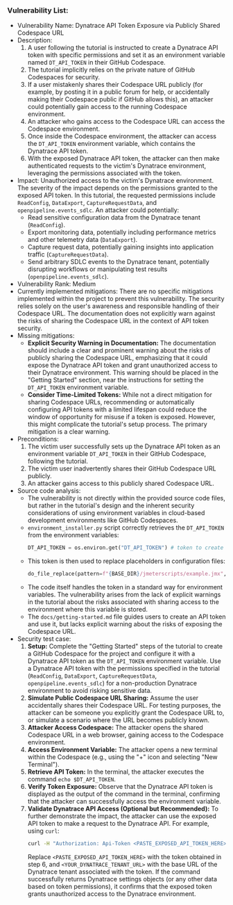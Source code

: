 ### Vulnerability List:

- Vulnerability Name: Dynatrace API Token Exposure via Publicly Shared Codespace URL
- Description:
    1. A user following the tutorial is instructed to create a Dynatrace API token with specific permissions and set it as an environment variable named `DT_API_TOKEN` in their GitHub Codespace.
    2. The tutorial implicitly relies on the private nature of GitHub Codespaces for security.
    3. If a user mistakenly shares their Codespace URL publicly (for example, by posting it in a public forum for help, or accidentally making their Codespace public if GitHub allows this), an attacker could potentially gain access to the running Codespace environment.
    4. An attacker who gains access to the Codespace URL can access the Codespace environment.
    5. Once inside the Codespace environment, the attacker can access the `DT_API_TOKEN` environment variable, which contains the Dynatrace API token.
    6. With the exposed Dynatrace API token, the attacker can then make authenticated requests to the victim's Dynatrace environment, leveraging the permissions associated with the token.
- Impact:
    Unauthorized access to the victim's Dynatrace environment. The severity of the impact depends on the permissions granted to the exposed API token. In this tutorial, the requested permissions include `ReadConfig`, `DataExport`, `CaptureRequestData`, and `openpipeline.events_sdlc`.  An attacker could potentially:
    - Read sensitive configuration data from the Dynatrace tenant (`ReadConfig`).
    - Export monitoring data, potentially including performance metrics and other telemetry data (`DataExport`).
    - Capture request data, potentially gaining insights into application traffic (`CaptureRequestData`).
    - Send arbitrary SDLC events to the Dynatrace tenant, potentially disrupting workflows or manipulating test results (`openpipeline.events_sdlc`).
- Vulnerability Rank: Medium
- Currently implemented mitigations:
    There are no specific mitigations implemented within the project to prevent this vulnerability. The security relies solely on the user's awareness and responsible handling of their Codespace URL. The documentation does not explicitly warn against the risks of sharing the Codespace URL in the context of API token security.
- Missing mitigations:
    - **Explicit Security Warning in Documentation:** The documentation should include a clear and prominent warning about the risks of publicly sharing the Codespace URL, emphasizing that it could expose the Dynatrace API token and grant unauthorized access to their Dynatrace environment. This warning should be placed in the "Getting Started" section, near the instructions for setting the `DT_API_TOKEN` environment variable.
    - **Consider Time-Limited Tokens:** While not a direct mitigation for sharing Codespace URLs, recommending or automatically configuring API tokens with a limited lifespan could reduce the window of opportunity for misuse if a token is exposed. However, this might complicate the tutorial's setup process. The primary mitigation is a clear warning.
- Preconditions:
    1. The victim user successfully sets up the Dynatrace API token as an environment variable `DT_API_TOKEN` in their GitHub Codespace, following the tutorial.
    2. The victim user inadvertently shares their GitHub Codespace URL publicly.
    3. An attacker gains access to this publicly shared Codespace URL.
- Source code analysis:
    - The vulnerability is not directly within the provided source code files, but rather in the tutorial's design and the inherent security considerations of using environment variables in cloud-based development environments like GitHub Codespaces.
    - `environment_installer.py` script correctly retrieves the `DT_API_TOKEN` from the environment variables:
      ```python
      DT_API_TOKEN = os.environ.get("DT_API_TOKEN") # token to create all other tokens
      ```
    - This token is then used to replace placeholders in configuration files:
      ```python
      do_file_replace(pattern=f"{BASE_DIR}/jmeterscripts/example.jmx", find_string="DT_API_TOKEN_PLACEHOLDER", replace_string=DT_API_TOKEN)
      ```
    - The code itself handles the token in a standard way for environment variables. The vulnerability arises from the lack of explicit warnings in the tutorial about the risks associated with sharing access to the environment where this variable is stored.
    - The `docs/getting-started.md` file guides users to create an API token and use it, but lacks explicit warning about the risks of exposing the Codespace URL.
- Security test case:
    1. **Setup:** Complete the "Getting Started" steps of the tutorial to create a GitHub Codespace for the project and configure it with a Dynatrace API token as the `DT_API_TOKEN` environment variable. Use a Dynatrace API token with the permissions specified in the tutorial (`ReadConfig`, `DataExport`, `CaptureRequestData`, `openpipeline.events_sdlc`) for a non-production Dynatrace environment to avoid risking sensitive data.
    2. **Simulate Public Codespace URL Sharing:**  Assume the user accidentally shares their Codespace URL. For testing purposes, the attacker can be someone you explicitly grant the Codespace URL to, or simulate a scenario where the URL becomes publicly known.
    3. **Attacker Access Codespace:** The attacker opens the shared Codespace URL in a web browser, gaining access to the Codespace environment.
    4. **Access Environment Variable:** The attacker opens a new terminal within the Codespace (e.g., using the "+" icon and selecting "New Terminal").
    5. **Retrieve API Token:** In the terminal, the attacker executes the command `echo $DT_API_TOKEN`.
    6. **Verify Token Exposure:** Observe that the Dynatrace API token is displayed as the output of the command in the terminal, confirming that the attacker can successfully access the environment variable.
    7. **Validate Dynatrace API Access (Optional but Recommended):** To further demonstrate the impact, the attacker can use the exposed API token to make a request to the Dynatrace API. For example, using `curl`:
       ```bash
       curl -H "Authorization: Api-Token <PASTE_EXPOSED_API_TOKEN_HERE>" "<YOUR_DYNATRACE_TENANT_URL>/api/v2/settings/objects"
       ```
       Replace `<PASTE_EXPOSED_API_TOKEN_HERE>` with the token obtained in step 6, and `<YOUR_DYNATRACE_TENANT_URL>` with the base URL of the Dynatrace tenant associated with the token. If the command successfully returns Dynatrace settings objects (or any other data based on token permissions), it confirms that the exposed token grants unauthorized access to the Dynatrace environment.